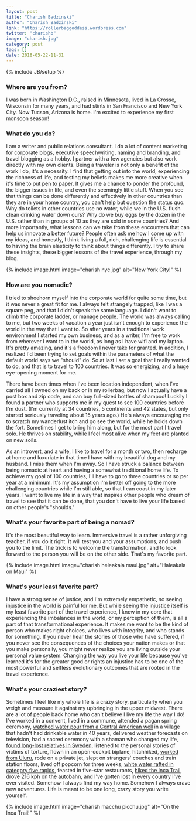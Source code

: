 ```yaml
---
layout: post
title: "Charish Badzinski"
author: "Charish Badzinski"
link: "https://rollerbaggoddess.wordpress.com"
twitter: "charishb"
image: "charish.jpg"
category: post
tags: []
date: 2018-05-22-11-31
---
```

{% include JB/setup %}

### Where are you from?
I was born in Washington D.C., raised in Minnesota, lived in La Crosse, Wisconsin for many years, and had stints in San Francisco and New York City. Now Tucson, Arizona is home. I'm excited to experience my first monsoon season!

### What do you do?
I am a writer and public relations consultant. I do a lot of content marketing for corporate blogs, executive speechwriting, naming and branding, and travel blogging as a hobby. I partner with a few agencies but also work directly with my own clients. Being a traveler is not only a benefit of the work I do, it's a necessity. I find that getting out into the world, experiencing the richness of life, and testing my beliefs makes me more creative when it's time to put pen to paper. It gives me a chance to ponder the profound, the bigger issues in life, and even the seemingly little stuff. When you see that things can be done differently and effectively in other countries than they are in your home country, you can't help but question the status quo. Why do toilets in other countries use no water, while we in the U.S. flush clean drinking water down ours? Why do we buy eggs by the dozen in the U.S. rather than in groups of 10 as they are sold in some countries?  And more importantly, what lessons can we take from these encounters that can help us innovate a better future? People often ask me how I come up with my ideas, and honestly, I think living a full, rich, challenging life is essential to having the brain elasticity to think about things differently. I try to share these insights, these bigger lessons of the travel experience, through my blog.

{% include image.html image="charish nyc.jpg" alt="New York City!" %}

### How are you nomadic?
I tried to shoehorn myself into the corporate world for quite some time, but it was never a great fit for me. I always felt strangely trapped, like I was a square peg, and that I didn't speak the same language. I didn't want to climb the corporate ladder, or manage people. The world was always calling to me, but two weeks of vacation a year just isn't enough to experience the world in the way that I want to. So after years in a traditional work environment I started my own business, and as a writer, I'm free to work from wherever I want to in the world, as long as I have wifi and my laptop. It's pretty amazing, and it's a freedom I never take for granted. In addition, I realized I'd been trying to set goals within the parameters of what the default world says we "should" do. So at last I set a goal that I really wanted to do, and that is to travel to 100 countries. It was so energizing, and a huge eye-opening moment for me.

There have been times when I've been location independent, when I've carried all I owned on my back or in my rollerbag, but now I actually have a post box and zip code, and can buy full-sized bottles of shampoo! Luckily I found a partner who supports me in my quest to see 100 countries before I'm dust. (I'm currently at 34 countries, 5 continents and 42 states, but only started seriously traveling about 15 years ago.) He's always encouraging me to scratch my wanderlust itch and go see the world, while he holds down the fort. Sometimes I get to bring him along, but for the most part I travel solo. He thrives on stability, while I feel most alive when my feet are planted on new soils.

As an introvert, and a wife, I like to travel for a month or two, then recharge at home and luxuriate in that time I have with my beautiful dog and my husband. I miss them when I'm away. So I have struck a balance between being nomadic at heart and having a somewhat traditional home life. To achieve my goal of 100 countries, I'll have to go to three countries or so per year at a minimum. It's my assumption I'm better off going to the more challenging countries while I'm still able, so that I can coast in my later years. I want to live my life in a way that inspires other people who dream of travel to see that it can be done, that you don't have to live your life based on other people's "shoulds."

### What's your favorite part of being a nomad?
It's the most beautiful way to learn. Immersive travel is a rather unforgiving teacher, if you do it right. It will test you and your assumptions, and push you to the limit. The trick is to welcome the transformation, and to look forward to the person you will be on the other side. That's my favorite part.

{% include image.html image="charish heleakala maui.jpg" alt="Haleakala on Maui" %}

### What's your least favorite part?
I have a strong sense of justice, and I'm extremely empathetic, so seeing injustice in the world is painful for me. But while seeing the injustice itself is my least favorite part of the travel experience, I know in my core that experiencing the imbalances in the world, or my perception of them, is all a part of that transformational experience. It makes me want to be the kind of person who makes right choices, who lives with integrity, and who stands for something. If you never hear the stories of those who have suffered, if you never see the consequences of the choices your nation makes or that you make personally, you might never realize you are living outside your personal value system. Changing the way you live your life because you've learned it's for the greater good or rights an injustice has to be one of the most powerful and selfless evolutionary outcomes that are rooted in the travel experience.

### What's your craziest story?
Sometimes I feel like my whole life is a crazy story, particularly when you weigh and measure it against my upbringing in the upper midwest. There are a lot of people back home who can't believe I live my life the way I do! I've worked in a convent, lived in a commune, attended a pagan spring ceremony, [watched water pour from a Central American well](https://rollerbaggoddess.wordpress.com/2012/03/03/the-gift-of-drinkable-water/) in a village that hadn't had drinkable water in 40 years, delivered weather forecasts on television, had a sacred ceremony with a shaman who changed my life, [found long-lost relatives in Sweden](https://rollerbaggoddess.wordpress.com/2017/12/19/the-best-souvenir-in-sweden-family/), listened to the personal stories of victims of torture, flown in an open-cockpit biplane, hitchhiked, [worked from Uluru](https://rollerbaggoddess.wordpress.com/2012/05/02/uluru-and-treading-lightly-what-does-it-mean-to-you/), rode on a private jet, slept on strangers' couches and train station floors, lived off popcorn for three weeks, [white water rafted in category five rapids](https://rollerbaggoddess.wordpress.com/2015/08/11/whitewater-rafting-in-alaska/), feasted in five-star restaurants, [hiked the Inca Trail](https://rollerbaggoddess.wordpress.com/2016/04/12/hiking-the-inca-trail-chapter-1-lima-peru/), drove 216 kph on the autobahn, and I've gotten lost in every country I've ever visited. Somehow I always find my way home. Somehow I always crave new adventures. Life is meant to be one long, crazy story you write yourself.

{% include image.html image="charish macchu picchu.jpg" alt="On the Inca Trail!" %}
